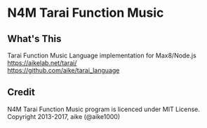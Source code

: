 N4M Tarai Function Music
====

## What's This

Tarai Function Music Language implementation for Max8/Node.js  
https://aikelab.net/tarai/  
https://github.com/aike/tarai_language

## Credit
N4M Tarai Function Music program is licenced under MIT License. Copyright 2013-2017, aike (@aike1000)

